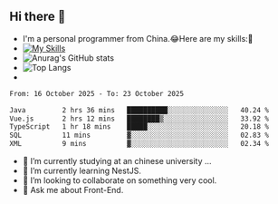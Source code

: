 ## Hi there 👋
- I'm a personal programmer from China.😂Here are my skills:🤔
- [![My Skills](https://skillicons.dev/icons?i=js,html,css,vue,typescript,java,golang)](https://skillicons.dev)
- ![Anurag's GitHub stats](https://github-readme-stats.vercel.app/api?username=FluffyChi-Xing&count_private=true&show_icons=true&theme=radical)
- ![Top Langs](https://github-readme-stats.vercel.app/api/top-langs/?username=FluffyChi-Xing)
- <!--START_SECTION:waka-->

```txt
From: 16 October 2025 - To: 23 October 2025

Java         2 hrs 36 mins   ██████████░░░░░░░░░░░░░░░   40.24 %
Vue.js       2 hrs 12 mins   ████████▒░░░░░░░░░░░░░░░░   33.92 %
TypeScript   1 hr 18 mins    █████░░░░░░░░░░░░░░░░░░░░   20.18 %
SQL          11 mins         ▓░░░░░░░░░░░░░░░░░░░░░░░░   02.83 %
XML          9 mins          ▓░░░░░░░░░░░░░░░░░░░░░░░░   02.34 %
```

<!--END_SECTION:waka-->
- 🔭 I’m currently studying at an chinese university ...
- 🌱 I’m currently learning NestJS.
- 👯 I’m looking to collaborate on something very cool.
- 💬 Ask me about Front-End.
